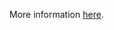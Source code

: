 More information [here](https://docs.prismacloud.io/en/enterprise-edition/policy-reference/docker-policies/docker-policy-index/ensure-docker-workdir-values-are-absolute-paths).
